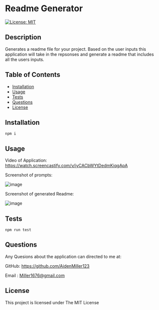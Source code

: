 #  Readme Generator

 [![License: MIT](https://img.shields.io/badge/License-MIT-yellow.svg)](https://opensource.org/licenses/MIT)


## Description
  
 Generates a readme file for your project. Based on the user inputs this 
 application will take in the repsonses and generate a readme that includes
 all the users inputs.
  

  
## Table of Contents
  
  - [Installation](#installation)
  - [Usage](#usage)
  - [Tests](#tests)
  - [Questions](#questions)
  - [License](#license)
  
## Installation

  ```
  npm i 
  ```

## Usage
 Video of Application:
 https://watch.screencastify.com/v/jyCACbWYtDedmKiqgApA

 Screenshot of prompts:

 ![image](https://user-images.githubusercontent.com/123018143/229375600-26873c8e-bf60-4f3d-8470-34126167ccb5.png)

 Screenshot of generated Readme:
 
 ![image](https://user-images.githubusercontent.com/123018143/229375648-f326e835-d6a1-4a96-a732-91fddda40f3b.png)

## Tests

  ```
  npm run test
  ```

## Questions
  
  Any Quesions about the application can directed to me at:
  
  GitHub: https://github.com/AidenMiller123
  
  Email : Miller1676@gmail.com
  
  
## License
  
  This project is licensed under The MIT License
